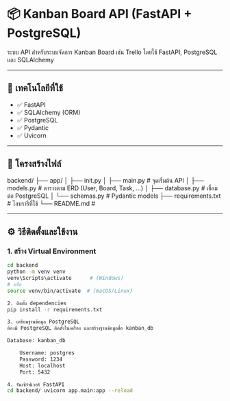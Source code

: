 # 📦 Kanban Board API (FastAPI + PostgreSQL)

ระบบ API สำหรับระบบจัดการ Kanban Board เช่น Trello โดยใช้ FastAPI, PostgreSQL และ SQLAlchemy

---

## 📌 เทคโนโลยีที่ใช้

- ✅ FastAPI
- ✅ SQLAlchemy (ORM)
- ✅ PostgreSQL
- ✅ Pydantic
- ✅ Uvicorn

---

## 📁 โครงสร้างไฟล์
backend/
├── app/
│ ├── init.py
│ ├── main.py # จุดเริ่มต้น API
│ ├── models.py # ตารางตาม ERD (User, Board, Task, ...)
│ ├── database.py # เชื่อมต่อ PostgreSQL
│ └── schemas.py # Pydantic models
├── requirements.txt # ไลบรารีที่ใช้
└── README.md # 

---

## ⚙️ วิธีติดตั้งและใช้งาน

### 1. สร้าง Virtual Environment

```bash
cd backend
python -m venv venv
venv\Scripts\activate      # (Windows)
# หรือ
source venv/bin/activate  # (macOS/Linux)

2. ติดตั้ง dependencies
pip install -r requirements.txt

3. เตรียมฐานข้อมูล PostgreSQL
ต้องมี PostgreSQL ติดตั้งในเครื่อง และสร้างฐานข้อมูลชื่อ kanban_db

Database: kanban_db

    Username: postgres
    Password: 1234
    Host: localhost
    Port: 5432

4. รันเซิร์ฟเวอร์ FastAPI
cd backend/ uvicorn app.main:app --reload
